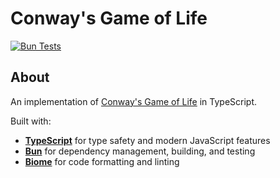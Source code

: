 # Conway's Game of Life

[![Bun Tests](https://github.com/jskrd/ts-life/actions/workflows/bun-tests.yml/badge.svg)](https://github.com/jskrd/ts-life/actions/workflows/bun-tests.yml)

## About

An implementation of [Conway's Game of Life](https://en.wikipedia.org/wiki/Conway%27s_Game_of_Life) in TypeScript.

Built with:

- [**TypeScript**](https://www.typescriptlang.org/) for type safety and modern JavaScript features
- [**Bun**](https://bun.sh/) for dependency management, building, and testing
- [**Biome**](https://biomejs.dev/) for code formatting and linting
